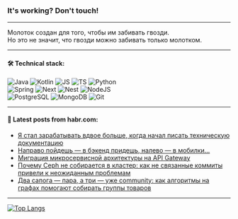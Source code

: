 ### It's working? Don't touch!

---
Молоток создан для того, чтобы им забивать гвозди. <br>
Но это не значит, что гвозди можно забивать только молотком.

---

#### 🛠️ Technical stack:

![Java](https://img.shields.io/badge/Java-informational?logo=Oracle&style=flat&logoColor=white&color=FF4500)
![Kotlin](https://img.shields.io/badge/Kotlin-informational?logo=Kotlin&style=flat&logoColor=white&color=774D97)
![JS](https://img.shields.io/badge/JS-informational?logo=javaScript&style=flat&logoColor=black&color=F7Df1E)
![TS](https://img.shields.io/badge/TypeScript-informational?logo=typeScript&style=flat&logoColor=black&color=017acc)
![Python](https://img.shields.io/badge/Python-informational?logo=Python&style=flat&logoColor=black&color=ffdd54) <br>
![Spring](https://img.shields.io/badge/SpringBoot-informational?logo=SpringBoot&style=flat&logoColor=white&color=6DB33F) 
![Next](https://img.shields.io/badge/Next.js-informational?logo=Next.js&style=flat&logoColor=white&color=3671a1)
![Nest](https://img.shields.io/badge/NestJS-informational?logo=NestJS&style=flat&logoColor=white&color=E0234E)
![NodeJS](https://img.shields.io/badge/NodeJS-informational?logo=node.js&style=flat&logoColor=white&color=70A760) <br>
![PostgreSQL](https://img.shields.io/badge/PostgreSQL-informational?logo=PostgreSQL&style=flat&logoColor=white&color=DAA520)
![MongoDB](https://img.shields.io/badge/MongoDB-informational?logo=MongoDB&style=flat&logoColor=white&color=870000)
![Git](https://img.shields.io/badge/Git-informational?logo=git&style=flat&logoColor=white&color=f74e28)

___

#### 💬 Latest posts from habr.com:

<!-- BLOG-POST-LIST:START -->
- [Я стал зарабатывать вдвое больше, когда начал писать техническую документацию](https://habr.com/ru/articles/791962/?utm_source=habrahabr&utm_medium=rss&utm_campaign=791962)
- [Направо пойдешь — в бэкенд придешь, налево — в мобилки…](https://habr.com/ru/companies/maxilect/articles/791846/?utm_source=habrahabr&utm_medium=rss&utm_campaign=791846)
- [Миграция микросервисной архитектуры на API Gateway](https://habr.com/ru/articles/765944/?utm_source=habrahabr&utm_medium=rss&utm_campaign=765944)
- [Почему Ceph не собирается в кластер: как не связанные коммиты привели к неожиданным проблемам](https://habr.com/ru/companies/flant/articles/790490/?utm_source=habrahabr&utm_medium=rss&utm_campaign=790490)
- [Два сапога — пара, а три — уже community: как алгоритмы на графах помогают собирать группы товаров](https://habr.com/ru/companies/ozontech/articles/791684/?utm_source=habrahabr&utm_medium=rss&utm_campaign=791684)
<!-- BLOG-POST-LIST:END -->

---
[![Top Langs](https://github-readme-stats-git-master-advtsetting-gmailcom.vercel.app/api/top-langs/?username=zloylis&langs_count=10&hide_title=false&title_color=e6edf3&size_weight=0.5&count_weight=0.5&layout=compact&hide_border=true&theme=dracula)](https://github.com/zloylis)

<!-- ![GitHub stats](https://github-readme-stats-git-master-advtsetting-gmailcom.vercel.app/api?username=zloylis&show_icons=true&hide_border=true&theme=dracula&hide_title=true&include_all_commits=true&count_private=true&hide=contribs&hide_rank=true) -->
